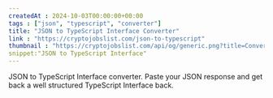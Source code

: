 ```yaml
---
createdAt : 2024-10-03T00:00:00+00:00
tags : ["json", "typescript", "converter"]
title: "JSON to TypeScript Interface Converter"
link : "https://cryptojobslist.com/json-to-typescript"
thumbnail : "https://cryptojobslist.com/api/og/generic.png?title=Convert+JSON+to+TypeScript+Interface"
snippet:"JSON to TypeScript Interface"
---
```

JSON to TypeScript Interface converter. Paste your JSON response and get back a well structured TypeScript Interface back.
